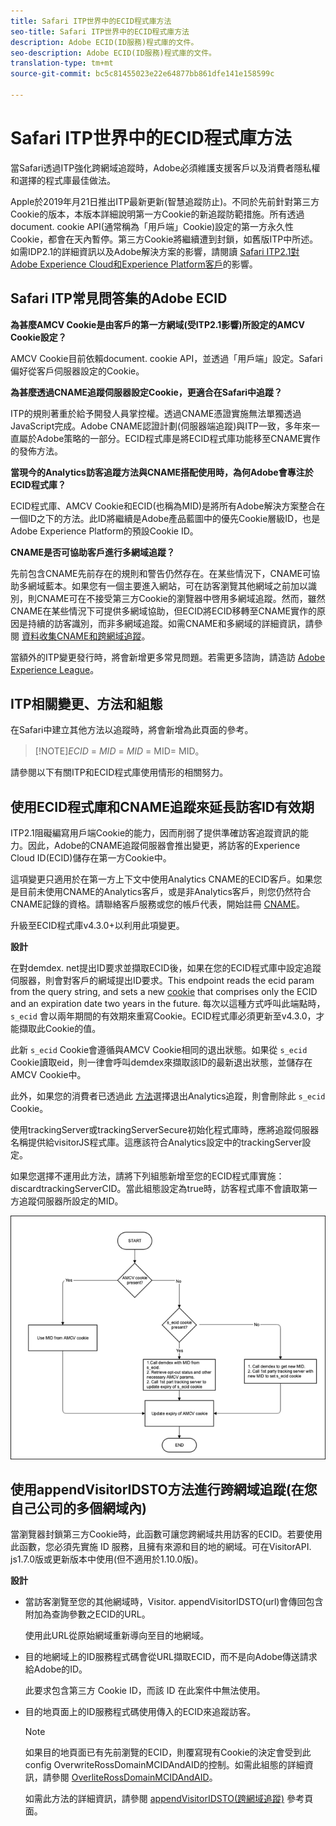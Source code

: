 ```yaml
---
title: Safari ITP世界中的ECID程式庫方法
seo-title: Safari ITP世界中的ECID程式庫方法
description: Adobe ECID(ID服務)程式庫的文件。
seo-description: Adobe ECID(ID服務)程式庫的文件。
translation-type: tm+mt
source-git-commit: bc5c81455023e22e64877bb861dfe141e158599c

---
```



# Safari ITP世界中的ECID程式庫方法

當Safari透過ITP強化跨網域追蹤時，Adobe必須維護支援客戶以及消費者隱私權和選擇的程式庫最佳做法。

Apple於2019年月21日推出ITP最新更新(智慧追蹤防止)。不同於先前針對第三方Cookie的版本，本版本詳細說明第一方Cookie的新追蹤防範措施。所有透過document. cookie API(通常稱為「用戶端」Cookie)設定的第一方永久性Cookie，都會在天內暫停。第三方Cookie將繼續遭到封鎖，如舊版ITP中所述。如需IDP2.1的詳細資訊以及Adobe解決方案的影響，請閱讀 [Safari ITP2.1對Adobe Experience Cloud和Experience Platform客戶](https://medium.com/adobetech/safari-itp-2-1-impact-on-adobe-experience-cloud-customers-9439cecb55ac)的影響。

## Safari ITP常見問答集的Adobe ECID

**為甚麼AMCV Cookie是由客戶的第一方網域(受ITP2.1影響)所設定的AMCV Cookie設定？**

AMCV Cookie目前依賴document. cookie API，並透過「用戶端」設定。Safari偏好從客戶伺服器設定的Cookie。

**為甚麼透過CNAME追蹤伺服器設定Cookie，更適合在Safari中追蹤？**

ITP的規則著重於給予開發人員掌控權。透過CNAME憑證實施無法單獨透過JavaScript完成。Adobe CNAME認證計劃(伺服器端追蹤)與ITP一致，多年來一直屬於Adobe策略的一部分。ECID程式庫是將ECID程式庫功能移至CNAME實作的發佈方法。

**當現今的Analytics訪客追蹤方法與CNAME搭配使用時，為何Adobe會專注於ECID程式庫？**

ECID程式庫、AMCV Cookie和ECID(也稱為MID)是將所有Adobe解決方案整合在一個ID之下的方法。此ID將繼續是Adobe產品藍圖中的優先Cookie層級ID，也是Adobe Experience Platform的預設Cookie ID。

**CNAME是否可協助客戶進行多網域追蹤？**

先前包含CNAME先前存在的規則和警告仍然存在。在某些情況下，CNAME可協助多網域藍本。如果您有一個主要進入網站，可在訪客瀏覽其他網域之前加以識別，則CNAME可在不接受第三方Cookie的瀏覽器中啓用多網域追蹤。然而，雖然CNAME在某些情況下可提供多網域協助，但ECID將ECID移轉至CNAME實作的原因是持續的訪客識別，而非多網域追蹤。如需CNAME和多網域的詳細資訊，請參閱 [資料收集CNAME和跨網域追蹤](/help/reference/analytics-reference/cname.md)。

當額外的ITP變更發行時，將會新增更多常見問題。若需更多諮詢，請造訪 [Adobe Experience League](https://experienceleague.adobe.com/#recommended/solutions/analytics)。

## ITP相關變更、方法和組態

在Safari中建立其他方法以追蹤時，將會新增為此頁面的參考。

>[!NOTE]*ECID* = *MID* = *MID* = MID= MID。

請參閱以下有關ITP和ECID程式庫使用情形的相關努力。

## 使用ECID程式庫和CNAME追蹤來延長訪客ID有效期

ITP2.1阻礙編寫用戶端Cookie的能力，因而削弱了提供準確訪客追蹤資訊的能力。因此，Adobe的CNAME追蹤伺服器會推出變更，將訪客的Experience Cloud ID(ECID)儲存在第一方Cookie中。

這項變更只適用於在第一方上下文中使用Analytics CNAME的ECID客戶。如果您是目前未使用CNAME的Analytics客戶，或是非Analytics客戶，則您仍然符合CNAME記錄的資格。請聯絡客戶服務或您的帳戶代表，開始註冊 [CNAME](https://marketing.adobe.com/resources/help/en_US/whitepapers/first_party_cookies/adobe_managed_cert_pgm.html)。

升級至ECID程式庫v4.3.0+以利用此項變更。

**設計**

在對demdex. net提出ID要求並擷取ECID後，如果在您的ECID程式庫中設定追蹤伺服器，則會對客戶的網域提出ID要求。This endpoint reads the ecid param from the query string, and sets a new [cookie](/help/introduction/cookies.md) that comprises only the ECID and an expiration date two years in the future. 每次以這種方式呼叫此端點時， `s_ecid` 會以兩年期間的有效期來重寫Cookie。ECID程式庫必須更新至v4.3.0，才能擷取此Cookie的值。

此新 `s_ecid` Cookie會遵循與AMCV Cookie相同的退出狀態。如果從 `s_ecid` Cookie讀取eid，則一律會呼叫demdex來擷取該ID的最新退出狀態，並儲存在AMCV Cookie中。

此外，如果您的消費者已透過此 [方法](https://marketing.adobe.com/resources/help/en_US/sc/implement/opt_out_link.html)選擇退出Analytics追蹤，則會刪除此 `s_ecid` Cookie。

使用trackingServer或trackingServerSecure初始化程式庫時，應將追蹤伺服器名稱提供給visitorJS程式庫。這應該符合Analytics設定中的trackingServer設定。

如果您選擇不運用此方法，請將下列組態新增至您的ECID程式庫實施：discardtrackingServerCID。當此組態設定為true時，訪客程式庫不會讀取第一方追蹤伺服器所設定的MID。

![](assets/itp-proposal-v1.png)

## 使用appendVisitorIDSTO方法進行跨網域追蹤(在您自己公司的多個網域內)

當瀏覽器封鎖第三方Cookie時，此函數可讓您跨網域共用訪客的ECID。若要使用此函數，您必須先實施 ID 服務，且擁有來源和目的地的網域。可在VisitorAPI. js1.7.0版或更新版本中使用(但不適用於1.10.0版)。

**設計**

* 當訪客瀏覽至您的其他網域時，Visitor. appendVisitorIDSTO(url)會傳回包含附加為查詢參數之ECID的URL。

   使用此URL從原始網域重新導向至目的地網域。

* 目的地網域上的ID服務程式碼會從URL擷取ECID，而不是向Adobe傳送請求給Adobe的ID。

   此要求包含第三方 Cookie ID，而該 ID 在此案件中無法使用。

* 目的地頁面上的ID服務程式碼使用傳入的ECID來追蹤訪客。

   >[!NOTE]
   >如果目的地頁面已有先前瀏覽的ECID，則覆寫現有Cookie的決定會受到此config OverwriteRossDomainMCIDAndAID的控制。如需此組態的詳細資訊，請參閱 [OverliteRossDomainMCIDAndAID](/help/library/function-vars/overwrite-visitor-id.md)。
   >
   >如需此方法的詳細資訊，請參閱 [appendVisitorIDSTO(跨網域追蹤)](/help/library/get-set/appendvisitorid.md) 參考頁面。

